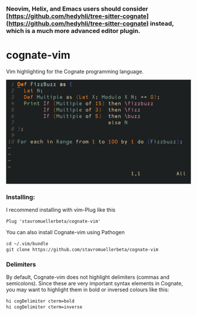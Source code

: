 ### Neovim, Helix, and Emacs users should consider [https://github.com/hedyhli/tree-sitter-cognate](https://github.com/hedyhli/tree-sitter-cognate) instead, which is a much more advanced editor plugin.

# cognate-vim
Vim highlighting for the Cognate programming language.

![Cognate highlighting with the gruvbox theme](screenshot.png?raw=true)

### Installing:
I recommend installing with vim-Plug like this
```
Plug 'stavromuellerbeta/cognate-vim'
```
You can also install Cognate-vim using Pathogen
```
cd ~/.vim/bundle
git clone https://github.com/stavromuellerbeta/cognate-vim
```
### Delimiters
By default, Cognate-vim does not highlight delimiters (commas and semicolons). Since these are very important syntax elements in Cognate, you may want to highlight them in bold or inversed colours like this:
```
hi cogDelimiter cterm=bold
hi cogDelimiter cterm=inverse
